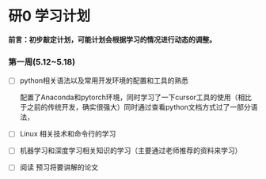 # 研0 学习计划

**前言：初步敲定计划，可能计划会根据学习的情况进行动态的调整。**

### 第一周(5.12~5.18)

- [ ] python相关语法以及常用开发环境的配置和工具的熟悉

  配置了Anaconda和pytorch环境，同时学习了一下cursor工具的使用（相比于之前的传统开发，确实很强大）同时通过查看python文档方式过了一部分语法，

- [ ] Linux 相关技术和命令行的学习

- [ ] 机器学习和深度学习相关知识的学习（主要通过老师推荐的资料来学习）

- [ ] 阅读 预习将要讲解的论文 

  

